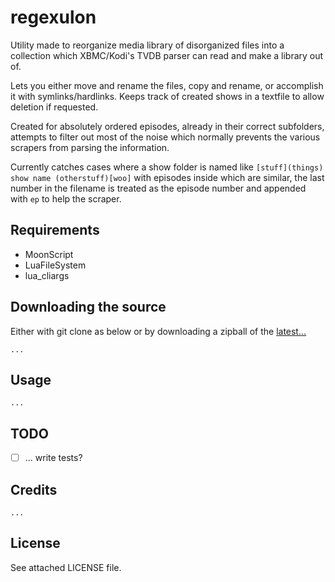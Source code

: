 regexulon
=================================

Utility made to reorganize media library of disorganized files into a collection which XBMC/Kodi's TVDB parser can read and make a library out of.

Lets you either move and rename the files, copy and rename, or accomplish it with symlinks/hardlinks.
Keeps track of created shows in a textfile to allow deletion if requested.

Created for absolutely ordered episodes, already in their correct subfolders, attempts to filter out most of the noise which normally prevents the various scrapers from parsing the information.

Currently catches cases where a show folder is named like `[stuff](things) show name (otherstuff)[woo]` with episodes inside which are similar, the last number in the filename is treated as the episode number and appended with `ep` to help the scraper.


Requirements
------------

* MoonScript
* LuaFileSystem
* lua\_cliargs


Downloading the source
------------
Either with git clone as below or by downloading a zipball of the [latest...]()
		
	...

Usage
------------

	...

TODO
------------

 - [ ] ... write tests?

Credits
------------

	...

License
------------
See attached LICENSE file.

